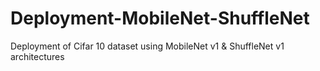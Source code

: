 # Deployment-MobileNet-ShuffleNet
Deployment of Cifar 10 dataset using MobileNet v1 &amp; ShuffleNet v1 architectures 
